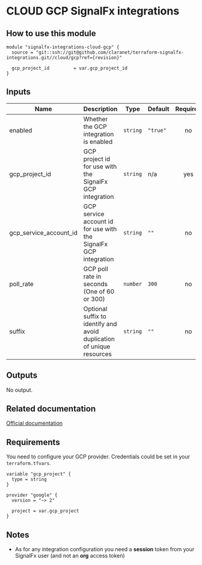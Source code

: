 # CLOUD GCP SignalFx integrations

## How to use this module

```hcl
module "signalfx-integrations-cloud-gcp" {
  source = "git::ssh://git@github.com/claranet/terraform-signalfx-integrations.git//cloud/gcp?ref={revision}"

  gcp_project_id         = var.gcp_project_id
}

```

## Inputs

| Name | Description | Type | Default | Required |
|------|-------------|------|---------|:-----:|
| enabled | Whether the GCP integration is enabled | `string` | `"true"` | no |
| gcp\_project\_id | GCP project id for use with the SignalFx GCP integration | `string` | n/a | yes |
| gcp\_service\_account\_id | GCP service account id for use with the SignalFx GCP integration | `string` | `""` | no |
| poll\_rate | GCP poll rate in seconds (One of 60 or 300) | `number` | `300` | no |
| suffix | Optional suffix to identify and avoid duplication of unique resources | `string` | `""` | no |

## Outputs

No output.

## Related documentation

[Official documentation](https://docs.signalfx.com/en/latest/integrations/google-cloud-platform.html#connect-to-google-cloud-platform)

## Requirements

You need to configure your GCP provider.
Credentials could be set in your `terraform.tfvars`.

```
variable "gcp_project" {
  type = string
}

provider "google" {
  version = "~> 2"

  project = var.gcp_project
}
```

## Notes

* As for any integration configuration you need a **session** token from your SignalFx user (and not an **org** access token)

